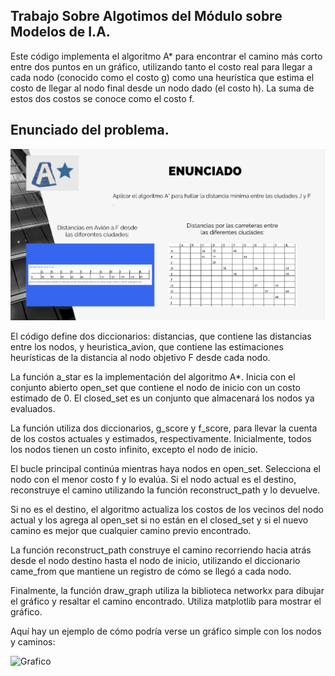 ## Trabajo Sobre Algotimos del Módulo sobre Modelos de I.A.

Este código implementa el algoritmo A* para encontrar el camino más corto entre dos puntos en un gráfico, utilizando tanto el costo real para llegar a cada nodo (conocido como el costo g) como una heurística que estima el costo de llegar al nodo final desde un nodo dado (el costo h). La suma de estos dos costos se conoce como el costo f.

## Enunciado del problema.
![Enuciado](enucniado.png)


El código define dos diccionarios: distancias, que contiene las distancias entre los nodos, y heuristica_avion, que contiene las estimaciones heurísticas de la distancia al nodo objetivo F desde cada nodo.

La función a_star es la implementación del algoritmo A*. Inicia con el conjunto abierto open_set que contiene el nodo de inicio con un costo estimado de 0. El closed_set es un conjunto que almacenará los nodos ya evaluados.

La función utiliza dos diccionarios, g_score y f_score, para llevar la cuenta de los costos actuales y estimados, respectivamente. Inicialmente, todos los nodos tienen un costo infinito, excepto el nodo de inicio.

El bucle principal continúa mientras haya nodos en open_set. Selecciona el nodo con el menor costo f y lo evalúa. Si el nodo actual es el destino, reconstruye el camino utilizando la función reconstruct_path y lo devuelve.

Si no es el destino, el algoritmo actualiza los costos de los vecinos del nodo actual y los agrega al open_set si no están en el closed_set y si el nuevo camino es mejor que cualquier camino previo encontrado.

La función reconstruct_path construye el camino recorriendo hacia atrás desde el nodo destino hasta el nodo de inicio, utilizando el diccionario came_from que mantiene un registro de cómo se llegó a cada nodo.

Finalmente, la función draw_graph utiliza la biblioteca networkx para dibujar el gráfico y resaltar el camino encontrado. Utiliza matplotlib para mostrar el gráfico.

Aquí hay un ejemplo de cómo podría verse un gráfico simple con los nodos y caminos:

![Grafico](https://drive.google.com/file/d/1tJZh2kpwup6iN4nhEL8Y-L12d95i40Wd/view?usp=drive_link)
